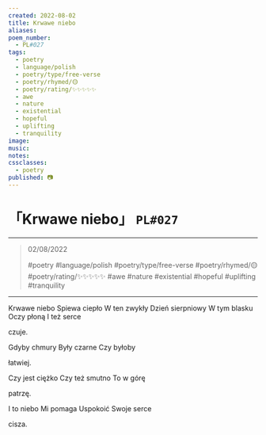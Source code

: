 ```yaml
---
created: 2022-08-02
title: Krwawe niebo
aliases:
poem_number:
  - PL#027
tags:
  - poetry
  - language/polish
  - poetry/type/free-verse
  - poetry/rhymed/🟡
  - poetry/rating/✨✨✨✨✨
  - awe
  - nature
  - existential
  - hopeful
  - uplifting
  - tranquility
image:
music:
notes:
cssclasses:
  - poetry
published: 📷
---
```

# 「Krwawe niebo」 `PL#027`

---

> 02/08/2022
> 
> #poetry 
> #language/polish 
> #poetry/type/free-verse 
> #poetry/rhymed/🟡 
> #poetry/rating/✨✨✨✨✨ 
> #awe #nature #existential #hopeful #uplifting #tranquility 

---

Krwawe niebo
Spiewa ciepło
W ten zwykły
Dzień sierpniowy
W tym blasku
Oczy płoną
I też serce

czuje.

Gdyby chmury
Były czarne
Czy byłoby

łatwiej.

Czy jest ciężko
Czy też smutno
To w górę

patrzę.

I to niebo
Mi pomaga
Uspokoić
Swoje serce

cisza.